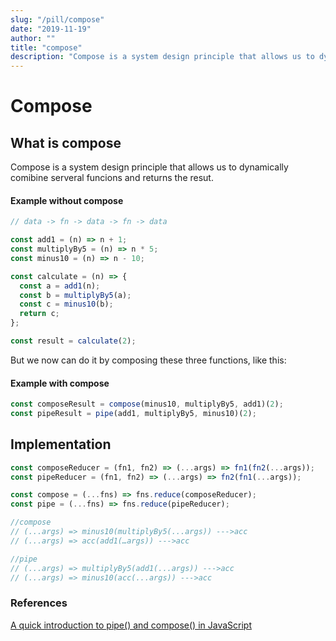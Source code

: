```yaml
---
slug: "/pill/compose"
date: "2019-11-19"
author: ""
title: "compose"
description: "Compose is a system design principle that allows us to dynamically comibine serveral funcions and returns the resut."
---
```


# Compose

## What is compose

Compose is a system design principle that allows us to dynamically comibine serveral funcions and returns the resut.

#### Example without compose

```js
// data -> fn -> data -> fn -> data

const add1 = (n) => n + 1;
const multiplyBy5 = (n) => n * 5;
const minus10 = (n) => n - 10;

const calculate = (n) => {
  const a = add1(n);
  const b = multiplyBy5(a);
  const c = minus10(b);
  return c;
};

const result = calculate(2);
```

But we now can do it by composing these three functions, like this:

#### Example with compose

```js
const composeResult = compose(minus10, multiplyBy5, add1)(2);
const pipeResult = pipe(add1, multiplyBy5, minus10)(2);
```

## Implementation

```js
const composeReducer = (fn1, fn2) => (...args) => fn1(fn2(...args));
const pipeReducer = (fn1, fn2) => (...args) => fn2(fn1(...args));

const compose = (...fns) => fns.reduce(composeReducer);
const pipe = (...fns) => fns.reduce(pipeReducer);

//compose
// (...args) => minus10(multiplyBy5(...args)) --->acc
// (...args) => acc(add1(…args)) --->acc

//pipe
// (...args) => multiplyBy5(add1(...args)) --->acc
// (...args) => minus10(acc(...args)) --->acc
```

### References

[A quick introduction to pipe() and compose() in JavaScript](https://medium.com/free-code-camp/pipe-and-compose-in-javascript-5b04004ac937)
